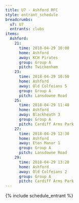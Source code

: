 ```yaml
---
title: U7 - Ashford RFC
style: entrant_schedule
breadcrumbs:
  u7: U7
  entrants: clubs
items:
  Ashford:
    21:
      time: 2018-04-29 10:00
      home: Ashford
      away: KCH Pirates
      group: Group A
      pitch: Twickenham
    23:
      time: 2018-04-29 10:50
      home: Ashford
      away: Old Colfeians 5
      group: Group A
      pitch: Lansdowne Road
    25:
      time: 2018-04-29 11:40
      home: Ashford
      away: Blackheath 3
      group: Group A
      pitch: Cardiff Arms Park
    27:
      time: 2018-04-29 12:30
      home: Ashford
      away: Eton Manor 1
      group: Group A
      pitch: Lansdowne Road
    29:
      time: 2018-04-29 13:20
      home: Ashford
      away: Old Colfeians 2
      group: Group A
      pitch: Cardiff Arms Park
---
```


{% include schedule_entrant %}
